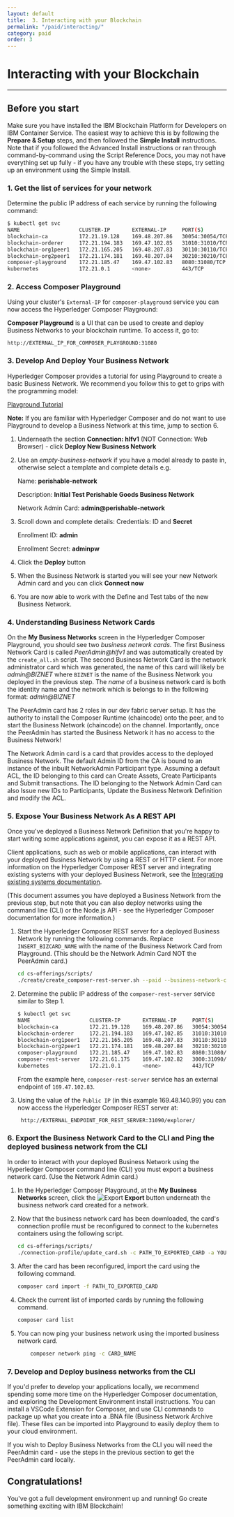 ```yaml
---
layout: default
title:  3. Interacting with your Blockchain
permalink: "/paid/interacting/"
category: paid
order: 3
---
```


# Interacting with your Blockchain
* * *

## Before you start
Make sure you have installed the IBM Blockchain Platform for Developers on IBM Container Service.  The easiest way to achieve this is by following the  **Prepare & Setup** steps, and then followed the **Simple Install** instructions.  Note that if you followed the Advanced Install instructions or ran through command-by-command using the Script Reference Docs, you may not have everything set up fully - if you have any trouble with these steps, try setting up an environment using the Simple Install.

### 1. Get the list of services for your network

Determine the public IP address of each service by running the following command:

```bash
$ kubectl get svc
NAME                   CLUSTER-IP       EXTERNAL-IP     PORT(S)                           AGE
blockchain-ca          172.21.19.128    169.48.207.86   30054:30054/TCP                   4m
blockchain-orderer     172.21.194.183   169.47.102.85   31010:31010/TCP                   4m
blockchain-org1peer1   172.21.165.205   169.48.207.83   30110:30110/TCP,30111:30111/TCP   4m
blockchain-org2peer1   172.21.174.181   169.48.207.84   30210:30210/TCP,30211:30211/TCP   4m
composer-playground    172.21.185.47    169.47.102.83   8080:31080/TCP                    2m
kubernetes             172.21.0.1       <none>          443/TCP                           3d
```

### 2. Access Composer Playground

Using your cluster's `External-IP` for `composer-playground` service you can now access the Hyperledger Composer Playground:

**Composer Playground** is a UI that can be used to create and deploy Business Networks to your blockchain runtime.  To access it, go to:
```
http://EXTERNAL_IP_FOR_COMPOSER_PLAYGROUND:31080
```

### 3. Develop And Deploy Your Business Network

Hyperledger Composer provides a tutorial for using Playground to create a basic Business Network.  We recommend you follow this to get to grips with the programming model:

[Playground Tutorial](https://ibm-blockchain.github.io/develop/tutorials/playground-tutorial)

**Note:** If you are familiar with Hyperledger Composer and do not want to use Playground to develop a Business Network at this time, jump to section 6.

1. Underneath the section **Connection: hlfv1**  (NOT Connection: Web Browser) - click **Deploy New Business Network** 
2. Use an _empty-business-network_ if you have a model already to paste in, otherwise select a template and complete details e.g.

    Name: **perishable-network**

    Description: **Initial Test Perishable Goods Business Network**

    Network Admin Card: **admin@perishable-network**

3. Scroll down and complete details:
    Credentials: ID and **Secret**

    Enrollment ID: **admin**

    Enrollment Secret: **adminpw**

4. Click the **Deploy** button
5. When the Business Network is started you will see your new Network Admin card and you can click **Connect now**
6. You are now able to work with the Define and Test tabs of the new Business Network.

### 4. Understanding Business Network Cards

On the **My Business Networks** screen in the Hyperledger Composer Playground, you should see two _business network cards_. The first Business Network Card is called _PeerAdmin@hlfv1_ and was automatically created by the `create_all.sh` script. The second Business Network Card is the network administrator card which was generated, the name of this card will likely be _admin@BIZNET_ where `BIZNET` is the name of the Business Network you deployed in the previous step. The _name_ of a business network card is both the identity name and the network which is belongs to in the following format: _admin@BIZNET_ 

The PeerAdmin card has 2 roles in our dev fabric server setup. It has the authority to install the Composer Runtime (chaincode) onto the peer, and to start the Business Network (chaincode) on the channel. Importantly, once the PeerAdmin has started the Business Network it has no access to the Business Network!

The Network Admin card is a card that provides access to the deployed Business Network. The default Admin ID from the CA is bound to an instance of the inbuilt NetworkAdmin Participant type.   Assuming a default ACL, the ID belonging to this card can Create Assets, Create Participants and Submit transactions.  The ID belonging to the Network Admin Card can also Issue new IDs to Participants, Update the Business Network Definition and modify the ACL.

### 5. Expose Your Business Network As A REST API

Once you've deployed a Business Network Definition that you're happy to start writing some applications against, you can expose it as a REST API. 

Client applications, such as web or mobile applications, can interact with your deployed Business Network by using a REST or HTTP client. For more information on the Hyperledger Composer REST server and integrating existing systems with your deployed Business Network, see the [Integrating existing systems documentation](https://ibm-blockchain.github.io/develop/integrating/integrating-index).

(This document assumes you have deployed a Business Network from the previous step, but note that you can also deploy networks using the command line (CLI) or the Node.js API - see the Hyperledger Composer documentation for more information.)

1. Start the Hyperledger Composer REST server for a deployed Business Network by running the following commands. Replace `INSERT_BIZCARD_NAME` with the name of the Business Network Card from Playground.  (This should be the Network Admin Card NOT the PeerAdmin card.)

    ```bash
    cd cs-offerings/scripts/
    ./create/create_composer-rest-server.sh --paid --business-network-card INSERT_BIZCARD_NAME
    ```

2. Determine the public IP address of the `composer-rest-server` service similar to Step 1.

    ```bash
    $ kubectl get svc
    NAME                   CLUSTER-IP       EXTERNAL-IP     PORT(S)                           AGE
    blockchain-ca          172.21.19.128    169.48.207.86   30054:30054/TCP                   16m
    blockchain-orderer     172.21.194.183   169.47.102.85   31010:31010/TCP                   16m
    blockchain-org1peer1   172.21.165.205   169.48.207.83   30110:30110/TCP,30111:30111/TCP   16m
    blockchain-org2peer1   172.21.174.181   169.48.207.84   30210:30210/TCP,30211:30211/TCP   16m
    composer-playground    172.21.185.47    169.47.102.83   8080:31080/TCP                    14m
    composer-rest-server   172.21.61.175    169.47.102.82   3000:31090/TCP                    4m
    kubernetes             172.21.0.1       <none>          443/TCP                           3d
    ```
    From the example here, `composer-rest-server` service has an external endpoint of `169.47.102.83`.

3. Using the value of the `Public IP` (in this example 169.48.140.99) you can now access the Hyperledger Composer REST server at:

		http://EXTERNAL_ENDPOINT_FOR_REST_SERVER:31090/explorer/

### 6. Export the Business Network Card to the CLI and Ping the deployed business network from the CLI

In order to interact with your deployed Business Network using the Hyperledger Composer command line (CLI) you must export a business network card.  (Use the Network Admin card.)

1. In the Hyperledger Composer Playground, at the **My Business Networks** screen, click the ![Export](../assets/Export-button.png) **Export** button underneath the business network card created for a network.

2. Now that the business network card has been downloaded, the card's connection profile must be reconfigured to connect to the kubernetes containers using the following script.

    ```bash
    cd cs-offerings/scripts/
    ./connection-profile/update_card.sh -c PATH_TO_EXPORTED_CARD -a YOUR_PUBLIC_IP_HERE
    ```

3. After the card has been reconfigured, import the card using the following command.

    ```bash
    composer card import -f PATH_TO_EXPORTED_CARD
    ```

4. Check the current list of imported cards by running the following command. 

    ```bash
    composer card list
    ```

5. You can now ping your business network using the imported business network card.

    ```bash
		composer network ping -c CARD_NAME
    ```
### 7. Develop and Deploy business networks from the CLI

If you'd prefer to develop your applications locally, we recommend spending some more time on the Hyperledger Composer documentation, and exploring the Development Environment install instructions.  You can install a VSCode Extension for Composer, and use CLI commands to package up what you create into a .BNA file (Business Network Archive file).  These files can be imported into Playground to easily deploy them to your cloud environment.

If you wish to Deploy Business Networks from the CLI you will need the PeerAdmin card - use the steps in the previous section to get the PeerAdmin card locally.


## Congratulations!
You've got a full development environment up and running!  Go create something exciting with IBM Blockchain!
